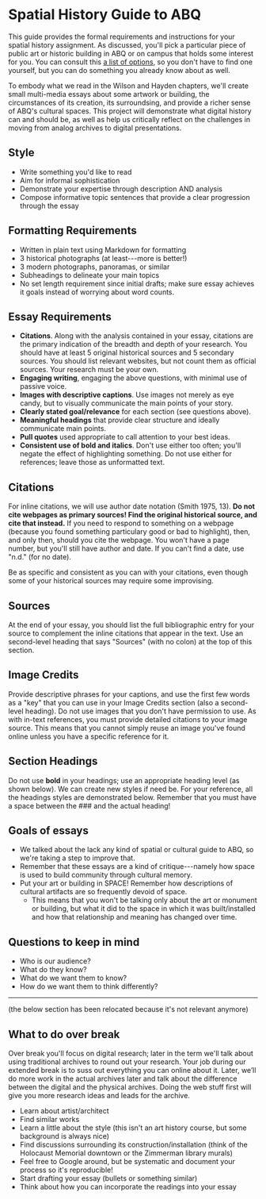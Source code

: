 ---
---

# Spatial History Guide to ABQ
This guide provides the formal requirements and instructions for your spatial history assignment. As discussed, you'll pick a particular piece of public art or historic building in ABQ or on campus that holds some interest for you. You can consult this [a list of options](historic-places), so you don't have to find one yourself, but you can do something you already know about as well.

To embody what we read in the Wilson and Hayden chapters, we'll create small multi-media essays about some artwork or building, the circumstances of its creation, its surroundsing, and provide a richer sense of ABQ's cultural spaces. This project will demonstrate what digital history can and should be, as well as help us critically reflect on the challenges in moving from analog archives to digital presentations.

## Style
- Write something you'd like to read
- Aim for informal sophistication
- Demonstrate your expertise through description AND analysis
- Compose informative topic sentences that provide a clear progression through the essay

## Formatting Requirements
- Written in plain text using Markdown for formatting
- 3 historical photographs (at least---more is better!)
- 3 modern photographs, panoramas, or similar
- Subheadings to delineate your main topics
- No set length requirement since initial drafts; make sure essay achieves it goals instead of worrying about word counts.


## Essay Requirements
- **Citations**. Along with the analysis contained in your essay, citations are the primary indication of the breadth and depth of your research. You should have at least 5 original historical sources and 5 secondary sources. You should list relevant websites, but not count them as official sources. Your research must be your own.
- **Engaging writing**, engaging the above questions, with minimal use of passive voice.
- **Images with descriptive captions**. Use images not merely as eye candy, but to visually communicate the main points of your story.
- **Clearly stated goal/relevance** for each section (see questions above).
- **Meaningful headings** that provide clear structure and ideally communicate main points.
- **Pull quotes** used appropriate to call attention to your best ideas.
- **Consistent use of bold and italics**. Don't use either too often; you'll negate the effect of highlighting something. Do not use either for references; leave those as unformatted text.

## Citations
For inline citations, we will use author date notation (Smith 1975, 13). **Do not cite webpages as primary sources! Find the original historical source, and cite that instead.** If you need to respond to something on a webpage (because you found something particulary good or bad to highlight), then, and only then, should you cite the webpage. You won't have a page number, but you'll still have author and date. If you can't find a date, use "n.d." (for no date).

Be as specific and consistent as you can with your citations, even though some of your historical sources may require some improvising.

## Sources
At the end of your essay, you should list the full bibliographic entry for your source to complement the inline citations that appear in the text. Use an second-level heading that says "Sources" (with no colon) at the top of this section.

## Image Credits
Provide descriptive phrases for your captions, and use the first few words as a "key" that you can use in your Image Credits section (also a second-level heading). Do not use images that you don't have permission to use. As with in-text references, you must provide detailed citations to your image source. This means that you cannot simply reuse an image you've found online unless you have a specific reference for it.

## Section Headings
Do not use **bold** in your headings; use an appropriate heading level (as shown below). We can create new styles if need be. For your reference, all the headings styles are demonstrated below. Remember that you must have a space between the ### and the actual heading!

## Goals of essays
- We talked about the lack any kind of spatial or cultural guide to ABQ, so we're taking a step to improve that.
- Remember that these essays are a kind of critique---namely how space is used to build community through cultural memory.
- Put your art or building in SPACE! Remember how descriptions of cultural artifacts are so frequently devoid of space.
  - This means that you won't be talking only about the art or monument or building, but what it did to the space in which it was built/installed and how that relationship and meaning has changed over time.

## Questions to keep in mind
- Who is our audience?
- What do they know?
- What do we want them to know?
- How do we want them to think differently?

-----
(the below section has been relocated because it's not relevant anymore)

## What to do over break
Over break you'll focus on digital research; later in the term we'll talk about using traditional archives to round out your research. Your job during our extended break is to suss out everything you can online about it. Later, we’ll do more work in the actual archives later and talk about the difference between the digital and the physical archives. Doing the web stuff first will give you more research ideas and leads for the archive.

- Learn about artist/architect
- Find similar works
- Learn a little about the style (this isn't an art history course, but some background is always nice)
- Find discussions surrounding its construction/installation (think of the Holocaust Memorial downtown or the Zimmerman library murals)
- Feel free to Google around, but be systematic and document your process so it's reproducible!
- Start drafting your essay (bullets or something similar)
- Think about how you can incorporate the readings into your essay

